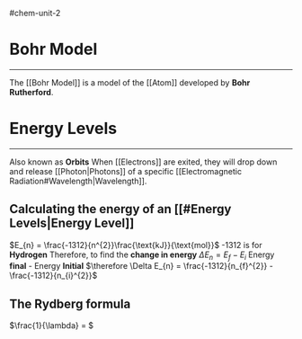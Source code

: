 #chem-unit-2
# Bohr Model
---
The [[Bohr Model]] is a model of the [[Atom]] developed by **Bohr Rutherford**.

# Energy Levels
---
Also known as **Orbits**
When [[Electrons]] are exited, they will drop down and release [[Photon|Photons]] of a specific [[Electromagnetic Radiation#Wavelength|Wavelength]]. 
## Calculating the energy of an [[#Energy Levels|Energy Level]]
$E_{n} = \frac{-1312}{n^{2}}\frac{\text{kJ}}{\text{mol}}$
-1312 is for **Hydrogen**
Therefore, to find the **change in energy**
$\Delta E_{n} = E_{f} - E_{i}$ Energy **final** - Energy **Initial**
$\therefore \Delta E_{n} = \frac{-1312}{n_{f}^{2}} - \frac{-1312}{n_{i}^{2}}$ 
## The Rydberg formula
$\frac{1}{\lambda} = $